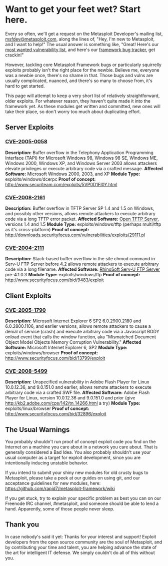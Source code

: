# Want to get your feet wet? Start here.

Every so often, we'll get a request on the Metasploit Developer's mailing list, <msfdev@metasploit.com>, along the lines of, "Hey, I'm new to Metasploit, and I want to help!" The usual answer is something like, "Great! Here's our [most wanted vulnerability list](https://dev.metasploit.com/redmine/projects/framework/wiki/Exploit_Todo), and here's our [framework bug tracker](https://dev.metasploit.com/redmine/projects/framework/issues), get crackin!"

However, tackling core Metasploit Framework bugs or particularly squirrelly exploits probably isn't the right place for the newbie. Believe me, everyone was a newbie once, there's no shame in that. Those bugs and vulns are usually complicated, nuanced, and there's so many to choose from, it's hard to get started.

This page will attempt to keep a very short list of relatively straightforward, older exploits. For whatever reason, they haven't quite made it into the framework yet. As these modules get written and committed, new ones will take their place, so don't worry too much about duplicating effort.

## Server Exploits

### [CVE-2005-0058](http://www.cvedetails.com/cve/CVE-2005-0058)

**Description:** Buffer overflow in the Telephony Application Programming Interface (TAPI) for Microsoft Windows 98, Windows 98 SE, Windows ME, Windows 2000, Windows XP, and Windows Server 2003 allows attackers elevate privileges or execute arbitrary code via a crafted message.
**Affected Software:** Microsoft Windows 2000, 2003, and XP
**Module Type:** exploits/windows/dcerpc
**Proof of concept:** http://www.securiteam.com/exploits/5VP0D1FI0Y.html

### [CVE-2008-2161](http://www.cvedetails.com/cve/CVE-2008-2161)

**Description:** Buffer overflow in TFTP Server SP 1.4 and 1.5 on Windows, and possibly other versions, allows remote attackers to execute arbitrary code via a long TFTP error packet. 
**Affected Software:** [Open TFTP Server](http://sourceforge.net/scm/?type=cvs&group_id=162512), versions 1.4 and 1.5
**Module Type:** exploits/windows/tftp (perhaps multi/tftp as it's cross-platform)
**Proof of concept:** http://downloads.securityfocus.com/vulnerabilities/exploits/29111.pl

### [CVE-2004-2111](http://www.cvedetails.com/cve/CVE-2004-2111)

**Description:** Stack-based buffer overflow in the site chmod command in Serv-U FTP Server before 4.2 allows remote attackers to execute arbitrary code via a long filename.
**Affected Software:** [RhinoSoft Serv-U FTP Server](http://www.serv-u.com/) pre-4.1.0.3
**Module Type:** exploits/windows/ftp
**Proof of concept:** http://www.securityfocus.com/bid/9483/exploit

## Client Exploits

### [CVE-2005-1790](http://www.cvedetails.com/cve/CVE-2005-1790)

**Description:** Microsoft Internet Explorer 6 SP2 6.0.2900.2180 and 6.0.2800.1106, and earlier versions, allows remote attackers to cause a denial of service (crash) and execute arbitrary code via a Javascript BODY onload event that calls the window function, aka "Mismatched Document Object Model Objects Memory Corruption Vulnerability."
**Affected Software:** Microsoft Internet Explorer 6, SP2
**Module Type:** exploits/windows/browser
**Proof of concept:** http://www.securityfocus.com/bid/13799/exploit

### [CVE-2008-5499](http://www.cvedetails.com/cve/CVE-2008-5499)

**Description:** Unspecified vulnerability in Adobe Flash Player for Linux 10.0.12.36, and 9.0.151.0 and earlier, allows remote attackers to execute arbitrary code via a crafted SWF file.
**Affected Software:** Adobe Flash Player for Linux, version 10.0.12.36 and 9.0.151.0 and prior (give http://kb2.adobe.com/cps/142/tn_14266.html a try)
**Module Type:** exploits/linux/browser
**Proof of concept:** http://www.securityfocus.com/bid/32896/exploit

## The Usual Warnings

You probably shouldn't run proof of concept exploit code you find on the Internet on a machine you care about in a network you care about. That is generally considered a Bad Idea. You also probably shouldn't use your usual computer as a target for exploit development, since you are intentionally inducing unstable behavior.

If you intend to submit your shiny new modules for old crusty bugs to Metasploit, please take a peek at our guides on using git, and our acceptance guidelines for new modules, here: https://github.com/rapid7/metasploit-framework/wiki

If you get stuck, try to explain your specific problem as best you can on our Freenode IRC channel, #metasploit, and someone should be able to lend a hand. Apparently, some of those people never sleep.

## Thank you

In case nobody's said it yet: Thanks for your interest and support! Exploit developers from the open source community are the soul of Metasploit, and by contributing your time and talent, you are helping advance the state of the art for intelligent IT defense. We simply couldn't do all of this without you.
